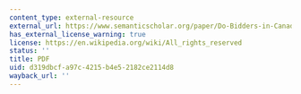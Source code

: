 ```yaml
---
content_type: external-resource
external_url: https://www.semanticscholar.org/paper/Do-Bidders-in-Canadian-Treasury-Bill-Auctions-Have-Horta%C3%A7su-Kastl/4e14fcbd82a0d26b653b8f5f361fa7adb2c3fe95
has_external_license_warning: true
license: https://en.wikipedia.org/wiki/All_rights_reserved
status: ''
title: PDF
uid: d319dbcf-a97c-4215-b4e5-2182ce2114d8
wayback_url: ''
---
```

